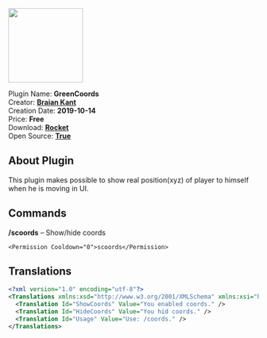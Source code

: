 <img src="/assets/images/GreenCoords.png" width="150" height="150" />

Plugin Name: **GreenCoords**  
Creator: [**Braian Kant**](https://steamcommunity.com/id/greenorine)  
Creation Date: **2019-10-14**  
Price: **Free**  
Download: [**Rocket**](https://harbor.rocketmod.net/GreenCoords)  
Open Source: [**True**](https://github.com/RestoreMonarchyPlugins/GreenCoords)

## About Plugin
This plugin makes possible to show real position(xyz) of player to himself when he is moving in UI.

## Commands
**/scoords** – Show/hide coords
``` 
<Permission Cooldown="0">scoords</Permission>
```

## Translations

```xml
<?xml version="1.0" encoding="utf-8"?>
<Translations xmlns:xsd="http://www.w3.org/2001/XMLSchema" xmlns:xsi="http://www.w3.org/2001/XMLSchema-instance">
  <Translation Id="ShowCoords" Value="You enabled coords." />
  <Translation Id="HideCoords" Value="You hid coords." />
  <Translation Id="Usage" Value="Use: /coords." />
</Translations>
```